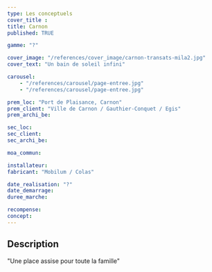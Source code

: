 ```yaml
---
type: Les conceptuels
cover_title :
title: Carnon
published: TRUE

gamme: "?"

cover_image: "/references/cover_image/carnon-transats-mila2.jpg"
cover_text: "Un bain de soleil infini"

carousel:
    - "/references/carousel/page-entree.jpg"
    - "/references/carousel/page-entree.jpg"

prem_loc: "Port de Plaisance, Carnon"
prem_client: "Ville de Carnon / Gauthier-Conquet / Egis"
prem_archi_be:

sec_loc:
sec_client:
sec_archi_be:

moa_commun:

installateur:
fabricant: "Mobilum / Colas"

date_realisation: "?"
date_demarrage:
duree_marche:

recompense:
concept:
---
```


## Description

"Une place assise pour toute la famille"
